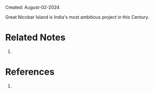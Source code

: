 Created: August-02-2024

Great Nicobar Island is India's most ambitious project in this Century.

# Related Notes

1. 
# References

1. 